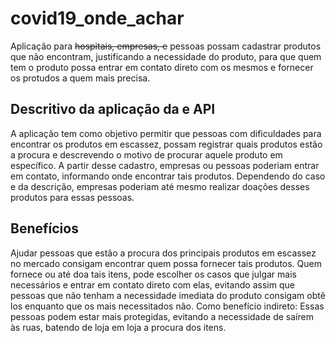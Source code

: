 # covid19_onde_achar
Aplicação para ~~hospitais, empresas, e~~ pessoas possam cadastrar produtos que não encontram, justificando a necessidade do produto, para que quem tem o produto possa entrar em contato direto com os mesmos e fornecer os protudos a quem mais precisa. 

## Descritivo da aplicação da e API

A aplicação tem como objetivo permitir que pessoas com dificuldades para encontrar os produtos em escassez, possam registrar quais produtos estão a procura e descrevendo o motivo de procurar aquele produto em específico. 
A partir desse cadastro, empresas ou pessoas poderiam entrar em contato, informando onde encontrar tais produtos. 
Dependendo do caso e da descrição, empresas poderiam até mesmo realizar doações desses produtos para essas pessoas.

## Benefícios

Ajudar pessoas que estão a procura dos principais produtos em escassez no mercado consigam encontrar quem possa fornecer tais produtos.
Quem fornece ou até doa tais itens, pode escolher os casos que julgar mais necessários e entrar em contato direto com elas, evitando assim que pessoas que não tenham a necessidade imediata do produto consigam obtê los enquanto que os mais necessitados não.
Como benefício indireto:
Essas pessoas podem estar mais protegidas, evitando a necessidade de saírem às ruas, batendo de loja em loja a procura dos itens.
